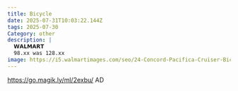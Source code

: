 ```yaml
---
title: Bicycle
date: 2025-07-31T10:03:22.144Z
tags: 2025-07-30
Category: other
description: |
  𝗪𝗔𝗟𝗠𝗔𝗥𝗧 
  98.xx was 128.xx
image: https://i5.walmartimages.com/seo/24-Concord-Pacifica-Cruiser-Bicycle-Fits-Riders-4-6-5-6-Teen-Unisex-Sea-Green_790ed33e-f1bf-4f80-9a46-4aa3971a1e6d.cf2f477bd5a33bfc175c14a52001d451.jpeg?odnHeight=573&odnWidth=573&odnBg=FFFFFF
---
```

https://go.magik.ly/ml/2exbu/
AD